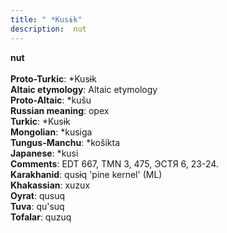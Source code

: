 ```yaml
---
title: " *Kusɨk"
description:  nut
---
```

<p data-pagefind-weight="0.5">
<strong> nut</strong><br><br>
<strong>Proto-Turkic</strong>:  *Kusɨk<br>
<strong>Altaic etymology</strong>:  Altaic etymology<br>
<strong> Proto-Altaic</strong>:  *kušu<br>
<strong>Russian meaning</strong>:  орех<br>
<strong>Turkic</strong>:  *Kusɨk<br>
<strong>Mongolian</strong>:  *kusiga<br>
<strong>Tungus-Manchu</strong>:  *košikta<br>
<strong>Japanese</strong>:  *kusi<br>
<strong>Comments</strong>:  EDT 667, TMN 3, 475, ЭСТЯ 6, 23-24.<br>
<strong>Karakhanid</strong>:  qusɨq 'pine kernel' (ML)<br>
<strong>Khakassian</strong>:  xuzux<br>
<strong>Oyrat</strong>:  qusuq<br>
<strong>Tuva</strong>:  qu'suq<br>
<strong>Tofalar</strong>:  quzuq<br>

</p>
